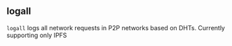 ## logall

`logall` logs all network requests in P2P networks based on DHTs. Currently
supporting only IPFS
